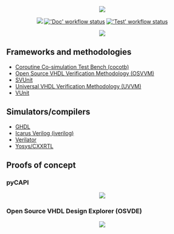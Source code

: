 <p align="center">
  <a title="Open Source Verification Bundle" href="https://umarcor.github.io/osvb"><img src="doc/_static/logo/osvb_banner_white.png"/></a>
</p>

<p align="center">
  <a title="Documentation" href="https://umarcor.github.io/osvb"><img src="https://img.shields.io/website.svg?label=umarcor.github.io%2Fosvb&longCache=true&style=flat-square&url=http%3A%2F%2Fumarcor.github.io%2Fosvb%2Findex.html&logo=Github&logoColor=fff"></a><!--
  -->
  <a title="'Doc' workflow status" href="https://github.com/umarcor/osvb/actions/workflows/Doc.yml"><img alt="'Doc' workflow status" src="https://img.shields.io/github/actions/workflow/status/umarcor/osvb/Doc.yml?branch=main&longCache=true&style=flat-square&label=Doc&logo=Github%20Actions&logoColor=fff"></a><!--
  -->
  <a title="'Test' workflow status" href="https://github.com/umarcor/osvb/actions/workflows/Test.yml"><img alt="'Test' workflow status" src="https://img.shields.io/github/actions/workflow/status/umarcor/osvb/Test.yml?branch=main&longCache=true&style=flat-square&label=Test&logo=Github%20Actions&logoColor=fff"></a><!--
  -->
</p>

<p align="center">
  <a title="pyCAPI" href="https://umarcor.github.io/osvb/intro/index.html"><img src="doc/_static/osvb.png"/></a>
</p>


## Frameworks and methodologies

- [Coroutine Co-simulation Test Bench (cocotb)](https://hdl.github.io/awesome/items/cocotb)
- [Open Source VHDL Verification Methodology (OSVVM)](https://hdl.github.io/awesome/items/osvvm)
- [SVUnit](https://hdl.github.io/awesome/items/svunit)
- [Universal VHDL Verification Methodology (UVVM)](https://hdl.github.io/awesome/items/uvvm)
- [VUnit](https://hdl.github.io/awesome/items/vunit)

## Simulators/compilers

- [GHDL](https://hdl.github.io/awesome/items/ghdl)
- [Icarus Verilog (iverilog)](https://hdl.github.io/awesome/items/iverilog)
- [Verilator](https://hdl.github.io/awesome/items/verilator)
- [Yosys/CXXRTL](https://hdl.github.io/awesome/items/yosys)

## Proofs of concept

### pyCAPI

<p align="center">
  <a title="pyCAPI" href="https://umarcor.github.io/osvb/apis/core.html"><img src="doc/_static/pyCAPI.png"/></a>
</p>

### Open Source VHDL Design Explorer (OSVDE)

<p align="center">
  <a title="Open Source VHDL Design Explorer (OSVDE)" href="https://umarcor.github.io/osvb/apis/project/OSVDE.html"><img src="doc/_static/osvde.png"/></a>
</p>
